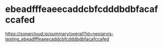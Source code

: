 # ebeadfffeaeecaddcbfcdddbdbfacafccafed
https://sonarcloud.io/summary/overall?id=neojarvis-testing_ebeadfffeaeecaddcbfcdddbdbfacafccafed

